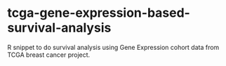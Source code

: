 # tcga-gene-expression-based-survival-analysis
R snippet to do survival analysis using Gene Expression cohort data from TCGA breast cancer project.
